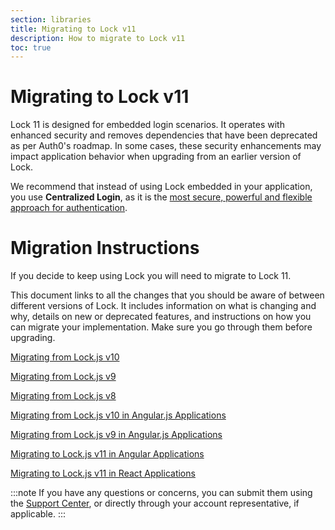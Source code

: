 ```yaml
---
section: libraries
title: Migrating to Lock v11
description: How to migrate to Lock v11
toc: true
---
```

# Migrating to Lock v11

Lock 11 is designed for embedded login scenarios. It operates with enhanced security and removes dependencies that have been deprecated as per Auth0's roadmap. In some cases, these security enhancements may impact application behavior when upgrading from an earlier version of Lock. 

We recommend that instead of using Lock embedded in your application, you use **Centralized Login**, as it is the [most secure, powerful and flexible approach for authentication](/guides/login/centralized-vs-embedded).

# Migration Instructions

If you decide to keep using Lock you will need to migrate to Lock 11.

This document links to all the changes that you should be aware of between different versions of Lock. It includes information on what is changing and why, details on new or deprecated features, and instructions on how you can migrate your implementation. Make sure you go through them before upgrading.

[Migrating from Lock.js v10](/libraries/lock/v11/migration-v10-v11)

[Migrating from Lock.js v9](/libraries/lock/v11/migration-v9-v11)

[Migrating from Lock.js v8](/libraries/lock/v11/migration-v8-v11)

[Migrating from Lock.js v10 in Angular.js Applications](/libraries/lock/v11/migration-angularjs-v10)

[Migrating from Lock.js v9 in Angular.js Applications](/libraries/lock/v11/migration-angularjs-v9)

[Migrating to Lock.js v11 in Angular Applications](/libraries/lock/v11/migration-angular)

[Migrating to Lock.js v11 in React Applications](/libraries/lock/v11/migration-react)

:::note
If you have any questions or concerns, you can submit them using the [Support Center](${env.DOMAIN_URL_SUPPORT}), or directly through your account representative, if applicable. 
:::
